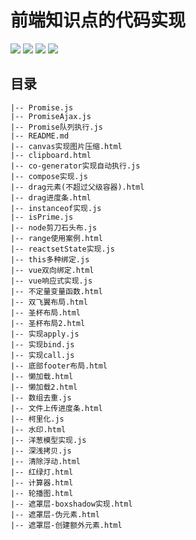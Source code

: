 # 前端知识点的代码实现

<img src = "https://img.shields.io/badge/-HTML5-E34F26?style=flat&logo=html5&logoColor=white"> <img src = "https://img.shields.io/badge/-CSS3-1572B6?style=flat&logo=css3&logoColor=white">
<img src="https://img.shields.io/badge/-JavaScript-eed718?style=flat&logo=javascript&logoColor=ffffff">
<img src="https://img.shields.io/badge/-Node.js-3C873A?style=flat&logo=Node.js&logoColor=white">

## 目录

```
|-- Promise.js
|-- PromiseAjax.js
|-- Promise队列执行.js
|-- README.md
|-- canvas实现图片压缩.html
|-- clipboard.html
|-- co-generator实现自动执行.js
|-- compose实现.js
|-- drag元素(不超过父级容器).html
|-- drag进度条.html
|-- instanceof实现.js
|-- isPrime.js
|-- node剪刀石头布.js
|-- range使用案例.html
|-- reactsetState实现.js
|-- this多种绑定.js
|-- vue双向绑定.html
|-- vue响应式实现.js
|-- 不定量变量函数.html
|-- 双飞翼布局.html
|-- 圣杯布局.html
|-- 圣杯布局2.html
|-- 实现apply.js
|-- 实现bind.js
|-- 实现call.js
|-- 底部footer布局.html
|-- 懒加载.html
|-- 懒加载2.html
|-- 数组去重.js
|-- 文件上传进度条.html
|-- 柯里化.js
|-- 水印.html
|-- 洋葱模型实现.js
|-- 深浅拷贝.js
|-- 清除浮动.html
|-- 红绿灯.html
|-- 计算器.html
|-- 轮播图.html
|-- 遮罩层-boxshadow实现.html
|-- 遮罩层-伪元素.html
|-- 遮罩层-创建额外元素.html
```



